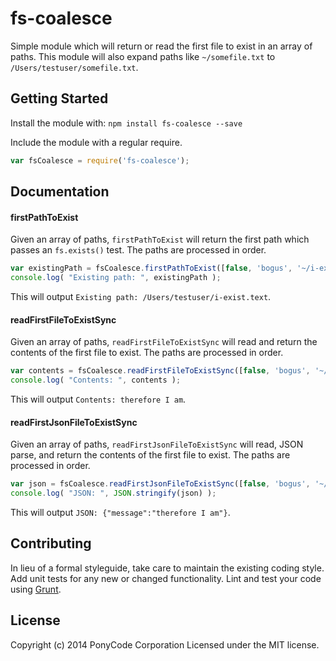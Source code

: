 # fs-coalesce

Simple module which will return or read the first file to exist in an array of paths. This module will also expand paths like `~/somefile.txt` to `/Users/testuser/somefile.txt`.

## Getting Started
Install the module with: `npm install fs-coalesce --save`

Include the module with a regular require.
```javascript
var fsCoalesce = require('fs-coalesce');
```

## Documentation

#### firstPathToExist
Given an array of paths, `firstPathToExist` will return the first path which passes an `fs.exists()` test. The paths are processed in order.

```javascript
var existingPath = fsCoalesce.firstPathToExist([false, 'bogus', '~/i-exist.text']);
console.log( "Existing path: ", existingPath );
```
This will output `Existing path: /Users/testuser/i-exist.text`.

#### readFirstFileToExistSync
Given an array of paths, `readFirstFileToExistSync` will read and return the contents of the first file to exist. The paths are processed in order.

```javascript
var contents = fsCoalesce.readFirstFileToExistSync([false, 'bogus', '~/i-exist.text']);
console.log( "Contents: ", contents );
```
This will output `Contents: therefore I am`.

#### readFirstJsonFileToExistSync
Given an array of paths, `readFirstJsonFileToExistSync` will read, JSON parse, and return the contents of the first file to exist. The paths are processed in order.

```javascript
var json = fsCoalesce.readFirstJsonFileToExistSync([false, 'bogus', '~/i-exist.json']);
console.log( "JSON: ", JSON.stringify(json) );
```
This will output `JSON: {"message":"therefore I am"}`.

## Contributing
In lieu of a formal styleguide, take care to maintain the existing coding style. Add unit tests for any new or changed functionality. Lint and test your code using [Grunt](http://gruntjs.com/).

## License
Copyright (c) 2014 PonyCode Corporation
Licensed under the MIT license.
